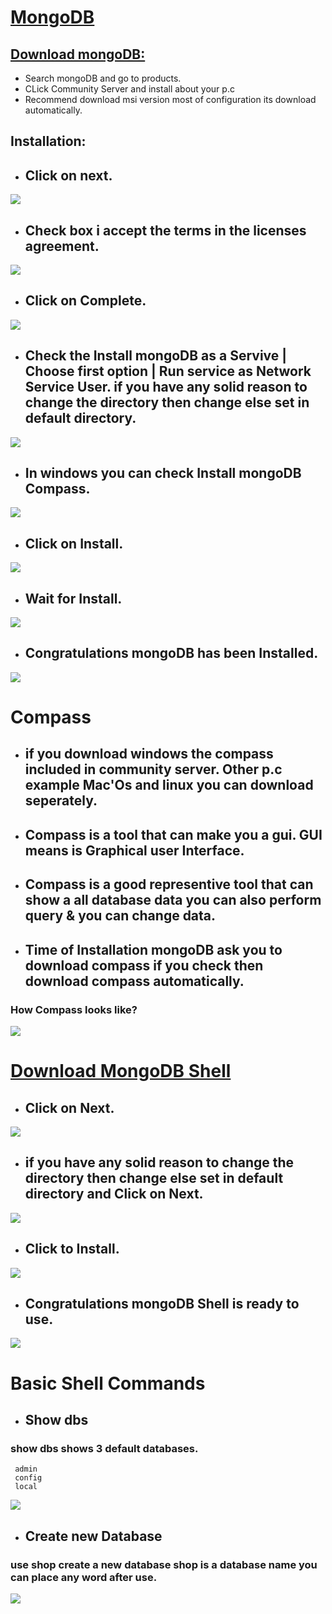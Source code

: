 # [MongoDB](https://www.mongodb.com/)



## [Download mongoDB:](https://www.mongodb.com/try/download/community)

- Search mongoDB and go to products.
- CLick Community Server and install about your p.c
- Recommend download msi version most of configuration its download automatically.



## Installation:

* ## Click on next.
<img src = "./assets/Mi-1.png">

* ##  Check box i accept the terms in the licenses agreement.
<img src = "./assets/Mi-2.png">

* ## Click on Complete.
<img src = "./assets/Mi-3.png">

* ## Check the Install mongoDB as a Servive | Choose first option | Run service as Network Service User. if you have any solid reason to change the directory then change else set in default directory.
<img src = "./assets/Mi-4.png">

* ## In windows you can check Install mongoDB Compass.
<img src = "./assets/Mi-5.png">

* ## Click on Install.
<img src = "./assets/Mi-6.png">

* ## Wait for Install.
<img src = "./assets/Mi-7.png">

* ## Congratulations mongoDB has been Installed.
<img src = "./assets/Mi-8.png">



# Compass


* ## if you download windows the compass included in community server. Other p.c example Mac'Os and linux you can download seperately.
* ## Compass is a tool that can make you a gui. GUI means is Graphical user Interface.
* ## Compass is a good representive tool that can show a all database data you can also perform query & you can change data.
* ## Time of Installation mongoDB ask you to download compass if you check then download compass automatically.

### How Compass looks like?

<img src = "./assets/C-1.png">


# [Download MongoDB Shell](https://www.mongodb.com/try/download/shell)

* ## Click on Next.
<img src = "./assets/S-1.png">

* ## if you have any solid reason to change the directory then change else set in default directory and Click on Next. 
<img src = "./assets/S-2.png">

* ##  Click to Install.
<img src = "./assets/S-3.png">

* ##  Congratulations mongoDB Shell is ready to use.
<img src = "./assets/S-4.png">




# Basic Shell Commands

* ## Show dbs

### show dbs shows 3 default databases.
   
     admin
     config
     local

<img src = "./assets/bs-1.png">

* ## Create new Database

### use shop create a new database shop is a database name you can place any word after use.

<img src = "./assets/bs-2.png">
